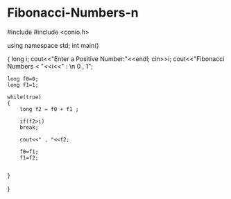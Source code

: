 # Fibonacci-Numbers-n


#include <iostream>
#include <conio.h>

using namespace std;
int main()

{
	long i;
	cout<<"Enter a Positive Number:"<<endl;
	cin>>i;
	cout<<"Fibonacci Numbers < "<<i<<" : \n 0 , 1";
	
	long f0=0;
	long f1=1;
	
	while(true)
	{
		long f2 = f0 + f1 ;
		
		if(f2>i) 
		break;
		
		cout<<" , "<<f2;
		
		f0=f1;
		f1=f2;
		
		
	}
}
